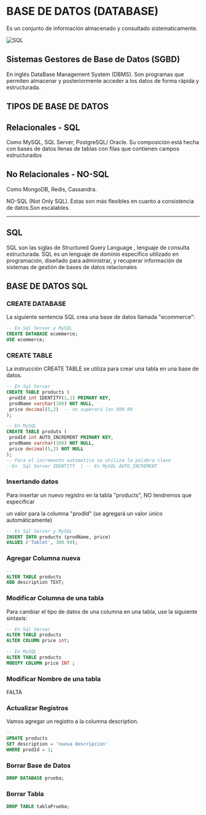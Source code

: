 # BASE DE DATOS (DATABASE)
Es un conjunto de información almacenado y consultado sistematicamente.


![SQL](https://bit.ly/3aO4xRD)

## Sistemas Gestores de Base de Datos (SGBD)
En inglés DataBase Management System (DBMS).
Son programas que permiten almacenar y posteriormente acceder a los datos
de forma rápida y estructurada.

## TIPOS DE BASE DE DATOS
## Relacionales - SQL
Como MySQL, SQL Server, PostgreSQL/ Oracle.
Su composición está hecha con bases de datos llenas de tablas con filas que 
contienen campos estructurados

## No Relacionales - NO-SQL
Como MongoDB, Redis, Cassandra.

NO-SQL (Not Only SQL). Estas son más flexibles en cuanto a consistencia 
de datos.Son escalables.

***
## SQL
SQL son las siglas de Structured Query Language , lenguaje de 
consulta estructurada.
SQL es un lenguaje de dominio específico utilizado en programación, 
diseñado para administrar, y recuperar información de sistemas de 
gestión de bases de datos relacionales

## BASE DE DATOS SQL

### CREATE DATABASE
La siguiente sentencia SQL crea una base de datos llamada "ecommerce":

```sql
-- En Sql Server y MySQL
CREATE DATABASE ecommerce;
USE ecommerce;

```

### CREATE TABLE
La instrucción CREATE TABLE se utiliza para crear una tabla en una base de datos.

```sql
-- En Sql Server 
CREATE TABLE products (
 prodId int IDENTITY(1,1) PRIMARY KEY,
 prodName varchar(100) NOT NULL,
 price decimal(5,2)  -- no superará los 999.99
);

-- En MySQL
CREATE TABLE produts (
 prodId int AUTO_INCREMENT PRIMARY KEY,
 prodName varchar(100) NOT NULL,
 price decimal(5,2) NOT NULL
);
-- Para el incremento automatico se utiliza la palabra clave
--En  Sql Server IDENTITY  | -- En MySQL AUTO_INCREMENT
```
### Insertando datos
Para insertar un nuevo registro en la tabla "products", NO tendremos que especificar 

un valor para la columna "prodId" (se agregará un valor único automáticamente)
```sql
-- En Sql Server y MySQL
INSERT INTO products (prodName, price) 
VALUES ('Tablet', 300.99);

```
### Agregar Columna nueva

```sql
-- 
ALTER TABLE products
ADD description TEXT;
```
### Modificar Columna de una tabla
Para cambiar el tipo de datos de una columna en una tabla, use la siguiente sintaxis:

```sql
-- En Sql Server
ALTER TABLE products
ALTER COLUMN price int;

-- En MySQL
ALTER TABLE products
MODIFY COLUMN price INT ;
```

### Modificar Nombre de una tabla

FALTA



### Actualizar Registros
Vamos agregar un registro a la columna description.
```sql
-- 
UPDATE products 
SET description = 'nueva descripcion'
WHERE prodId = 1;
```

### Borrar Base de Datos

```sql
DROP DATABASE prueba;
```
### Borrar Tabla 

```sql
DROP TABLE tablaPrueba;
```

```sql

```
